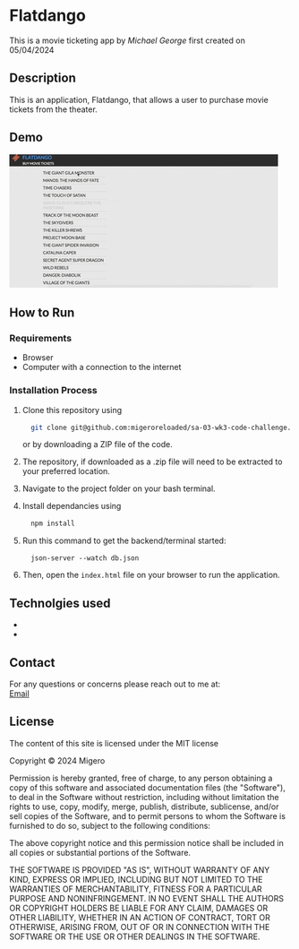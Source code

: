 # Flatdango

This is a movie ticketing app by *Michael George* first created on 05/04/2024

## Description

This is an application, Flatdango, that allows a user to purchase movie tickets from the
theater.

## Demo

![Flatdango App Demo](./assets/flatdangoDemo.gif)

## How to Run

### Requirements

* Browser
* Computer with a connection to the internet

### Installation Process

1. Clone this repository using

    ```bash
      git clone git@github.com:migeroreloaded/sa-03-wk3-code-challenge.git
    ```

    or by downloading a ZIP file of the code.
  
2. The repository, if downloaded as a .zip file will need to be extracted to your preferred location.

3. Navigate to the project folder on your bash terminal.

4. Install dependancies using

    ```bash
      npm install
    ```

5. Run this command to get the backend/terminal started:

    ```console
      json-server --watch db.json
    ```

6. Then, open the `index.html` file on your browser to run the application.

## Technolgies used

*
*

## Contact

For any questions or concerns please reach out to me at:  
[Email](mailto:mikeroche138@gmail.com)

## License

The content of this site is licensed under the MIT license

Copyright &copy; 2024 Migero

Permission is hereby granted, free of charge, to any person obtaining a copy of this software and associated documentation files (the "Software"), to deal in the Software without restriction, including without limitation the rights to use, copy, modify, merge, publish, distribute, sublicense, and/or sell copies of the Software, and to permit persons to whom the Software is furnished to do so, subject to the following conditions:

The above copyright notice and this permission notice shall be included in all copies or substantial portions of the Software.

THE SOFTWARE IS PROVIDED "AS IS", WITHOUT WARRANTY OF ANY KIND, EXPRESS OR IMPLIED, INCLUDING BUT NOT LIMITED TO THE WARRANTIES OF MERCHANTABILITY, FITNESS FOR A PARTICULAR PURPOSE AND NONINFRINGEMENT. IN NO EVENT SHALL THE AUTHORS OR COPYRIGHT HOLDERS BE LIABLE FOR ANY CLAIM, DAMAGES OR OTHER LIABILITY, WHETHER IN AN ACTION OF CONTRACT, TORT OR OTHERWISE, ARISING FROM, OUT OF OR IN CONNECTION WITH THE SOFTWARE OR THE USE OR OTHER DEALINGS IN THE SOFTWARE.

